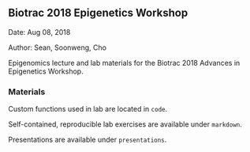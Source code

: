 ## Biotrac 2018 Epigenetics Workshop

Date: Aug 08, 2018

Author: Sean, Soonweng, Cho

Epigenomics lecture and lab materials for the Biotrac 2018 Advances in Epigenetics Workshop.

### Materials

Custom functions used in lab are located in `code`.

Self-contained, reproducible lab exercises are available under `markdown`.

Presentations are available under `presentations`.
